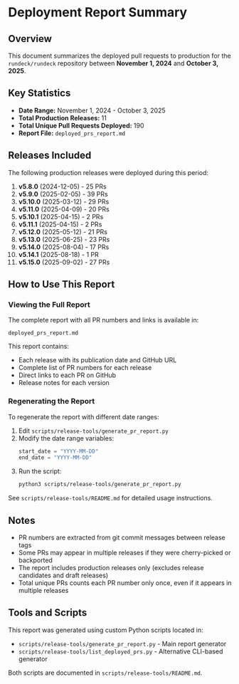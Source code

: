 # Deployment Report Summary

## Overview

This document summarizes the deployed pull requests to production for the `rundeck/rundeck` repository between **November 1, 2024** and **October 3, 2025**.

## Key Statistics

- **Date Range:** November 1, 2024 - October 3, 2025
- **Total Production Releases:** 11
- **Total Unique Pull Requests Deployed:** 190
- **Report File:** `deployed_prs_report.md`

## Releases Included

The following production releases were deployed during this period:

1. **v5.8.0** (2024-12-05) - 25 PRs
2. **v5.9.0** (2025-02-05) - 39 PRs
3. **v5.10.0** (2025-03-12) - 29 PRs
4. **v5.11.0** (2025-04-09) - 20 PRs
5. **v5.10.1** (2025-04-15) - 2 PRs
6. **v5.11.1** (2025-04-15) - 2 PRs
7. **v5.12.0** (2025-05-12) - 21 PRs
8. **v5.13.0** (2025-06-25) - 23 PRs
9. **v5.14.0** (2025-08-04) - 17 PRs
10. **v5.14.1** (2025-08-18) - 1 PR
11. **v5.15.0** (2025-09-02) - 27 PRs

## How to Use This Report

### Viewing the Full Report

The complete report with all PR numbers and links is available in:
```
deployed_prs_report.md
```

This report contains:
- Each release with its publication date and GitHub URL
- Complete list of PR numbers for each release
- Direct links to each PR on GitHub
- Release notes for each version

### Regenerating the Report

To regenerate the report with different date ranges:

1. Edit `scripts/release-tools/generate_pr_report.py`
2. Modify the date range variables:
   ```python
   start_date = "YYYY-MM-DD"
   end_date = "YYYY-MM-DD"
   ```
3. Run the script:
   ```bash
   python3 scripts/release-tools/generate_pr_report.py
   ```

See `scripts/release-tools/README.md` for detailed usage instructions.

## Notes

- PR numbers are extracted from git commit messages between release tags
- Some PRs may appear in multiple releases if they were cherry-picked or backported
- The report includes production releases only (excludes release candidates and draft releases)
- Total unique PRs counts each PR number only once, even if it appears in multiple releases

## Tools and Scripts

This report was generated using custom Python scripts located in:
- `scripts/release-tools/generate_pr_report.py` - Main report generator
- `scripts/release-tools/list_deployed_prs.py` - Alternative CLI-based generator

Both scripts are documented in `scripts/release-tools/README.md`.
